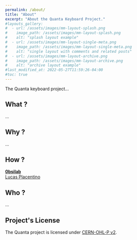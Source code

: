 ```yaml
---
permalink: /about/
title: "About"
excerpt: "About the Quanta Keyboard Project."
#layouts_gallery:
#  - url: /assets/images/mm-layout-splash.png
#    image_path: /assets/images/mm-layout-splash.png
#    alt: "splash layout example"
#  - url: /assets/images/mm-layout-single-meta.png
#    image_path: /assets/images/mm-layout-single-meta.png
#    alt: "single layout with comments and related posts"
#  - url: /assets/images/mm-layout-archive.png
#    image_path: /assets/images/mm-layout-archive.png
#    alt: "archive layout example"
#last_modified_at: 2022-05-27T11:59:26-04:00
#toc: true
---
```


The Quanta keyboard project...

## What ?

...

## Why ?

...

## How ?

[**0bsilab**](github.com/ObsiLab)  
[Lucas Placentino](github.com/LucasPlacentino)

## Who ?

...

## Project's License

The Quanta project is licensed under [CERN-OHL-P v2](/docs/license).
